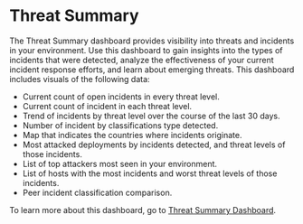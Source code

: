 # Threat Summary

The Threat Summary dashboard provides visibility into threats and incidents in your environment. Use this dashboard to gain insights into the types of incidents that were detected,  analyze the effectiveness of your current incident response efforts, and learn about emerging threats. This dashboard includes visuals of the following data:

* Current count of open incidents in every threat level.
* Current count of incident in each threat level.
* Trend of incidents by threat level over the course of the last 30 days.
* Number of incident by classifications type detected.
* Map that indicates the countries where incidents originate.
* Most attacked deployments by incidents detected, and threat levels of those incidents.
* List of top attackers most seen in your environment.
* List of hosts with the most incidents and worst threat levels of those incidents.
* Peer incident classification comparison.

To learn more about this dashboard, go to [Threat Summary Dashboard](dashboard/threat-summary.md).
